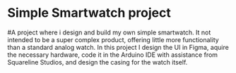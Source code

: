 # Simple Smartwatch project
#A project where i design and build my own simple smartwatch. It not intended to be a super complex product, offering little more functionality than a standard analog watch. In this project I design the UI in Figma, aquire the necessary hardware, code it in the Arduino IDE with assistance from Squareline Studios, and design the casing for the watch itself.
